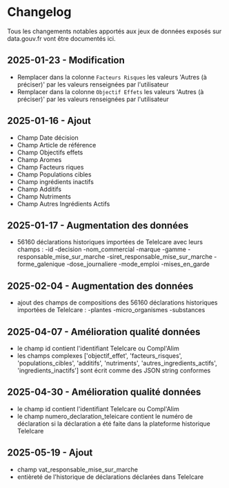 # Changelog

Tous les changements notables apportés aux jeux de données exposés sur data.gouv.fr vont être documentés ici.

## 2025-01-23 - Modification
 - Remplacer dans la colonne `Facteurs Risques` les valeurs 'Autres (à préciser)' par les valeurs renseignées par l'utilisateur
 - Remplacer dans la colonne `Objectif Effets` les valeurs 'Autres (à préciser)' par les valeurs renseignées par l'utilisateur

## 2025-01-16 - Ajout
- Champ Date décision
- Champ Article de référence
- Champ Objectifs effets
- Champ Aromes
- Champ Facteurs riques
- Champ Populations cibles
- Champ ingrédients inactifs
- Champ Additifs
- Champ Nutriments
- Champ Autres Ingrédients Actifs

## 2025-01-17 - Augmentation des données
- 56160 déclarations historiques importées de TeleIcare avec leurs champs :
  -id
  -decision
  -nom_commercial
  -marque
  -gamme
  -responsable_mise_sur_marche
  -siret_responsable_mise_sur_marche
  -forme_galenique
  -dose_journaliere
  -mode_emploi
  -mises_en_garde


## 2025-02-04 - Augmentation des données
- ajout des champs de compositions des 56160 déclarations historiques importées de TeleIcare :
  -plantes
  -micro_organismes
  -substances

## 2025-04-07 - Amélioration qualité données
- le champ id contient l'identifiant TeleIcare ou Compl'Alim
- les champs complexes ['objectif_effet', 'facteurs_risques', 'populations_cibles', 'additifs', 'nutriments', 'autres_ingredients_actifs', 'ingredients_inactifs'] sont écrit comme des JSON string conformes

## 2025-04-30 - Amélioration qualité données
- le champ id contient l'identifiant TeleIcare ou Compl'Alim
- le champ numero_declaration_teleicare contient le numéro de déclaration si la déclaration a été faite dans la plateforme historique TeleIcare

## 2025-05-19 - Ajout
- champ vat_responsable_mise_sur_marche
- entièreté de l'historique de déclarations déclarées dans TeleIcare
